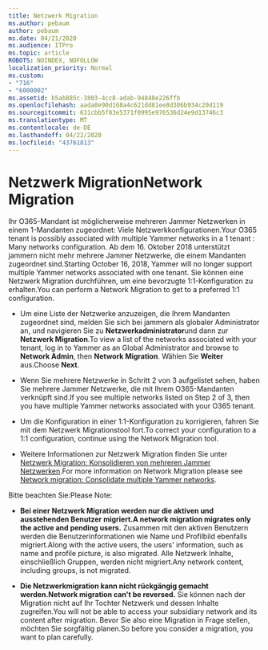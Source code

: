 ```yaml
---
title: Netzwerk Migration
ms.author: pebaum
author: pebaum
ms.date: 04/21/2020
ms.audience: ITPro
ms.topic: article
ROBOTS: NOINDEX, NOFOLLOW
localization_priority: Normal
ms.custom:
- "716"
- "6000002"
ms.assetid: b5ab885c-3803-4cc8-adab-94848e226ffb
ms.openlocfilehash: aada8e90d168a4c621dd81ee8d306b934c20d119
ms.sourcegitcommit: 631cbb5f03e5371f0995e976536d24e9d13746c3
ms.translationtype: MT
ms.contentlocale: de-DE
ms.lasthandoff: 04/22/2020
ms.locfileid: "43761813"
---
```

# <a name="network-migration"></a><span data-ttu-id="10fb1-102">Netzwerk Migration</span><span class="sxs-lookup"><span data-stu-id="10fb1-102">Network Migration</span></span>

<span data-ttu-id="10fb1-103">Ihr O365-Mandant ist möglicherweise mehreren Jammer Netzwerken in einem 1-Mandanten zugeordnet: Viele Netzwerkkonfigurationen.</span><span class="sxs-lookup"><span data-stu-id="10fb1-103">Your O365 tenant is possibly associated with multiple Yammer networks in a 1 tenant : Many networks configuration.</span></span> <span data-ttu-id="10fb1-104">Ab dem 16. Oktober 2018 unterstützt jammern nicht mehr mehrere Jammer Netzwerke, die einem Mandanten zugeordnet sind.</span><span class="sxs-lookup"><span data-stu-id="10fb1-104">Starting October 16, 2018, Yammer will no longer support multiple Yammer networks associated with one tenant.</span></span> <span data-ttu-id="10fb1-105">Sie können eine Netzwerk Migration durchführen, um eine bevorzugte 1:1-Konfiguration zu erhalten.</span><span class="sxs-lookup"><span data-stu-id="10fb1-105">You can perform a Network Migration to get to a preferred 1:1 configuration.</span></span>
  
- <span data-ttu-id="10fb1-106">Um eine Liste der Netzwerke anzuzeigen, die Ihrem Mandanten zugeordnet sind, melden Sie sich bei jammern als globaler Administrator an, und navigieren Sie zu **Netzwerkadministrator**und dann zur **Netzwerk Migration**.</span><span class="sxs-lookup"><span data-stu-id="10fb1-106">To view a list of the networks associated with your tenant, log in to Yammer as an Global Administrator and browse to **Network Admin**, then **Network Migration**.</span></span> <span data-ttu-id="10fb1-107">Wählen Sie **Weiter** aus.</span><span class="sxs-lookup"><span data-stu-id="10fb1-107">Choose **Next**.</span></span>

- <span data-ttu-id="10fb1-108">Wenn Sie mehrere Netzwerke in Schritt 2 von 3 aufgelistet sehen, haben Sie mehrere Jammer Netzwerke, die mit Ihrem O365-Mandanten verknüpft sind.</span><span class="sxs-lookup"><span data-stu-id="10fb1-108">If you see multiple networks listed on Step 2 of 3, then you have multiple Yammer networks associated with your O365 tenant.</span></span>

- <span data-ttu-id="10fb1-109">Um die Konfiguration in einer 1:1-Konfiguration zu korrigieren, fahren Sie mit dem Netzwerk Migrationstool fort.</span><span class="sxs-lookup"><span data-stu-id="10fb1-109">To correct your configuration to a 1:1 configuration, continue using the Network Migration tool.</span></span>

- <span data-ttu-id="10fb1-110">Weitere Informationen zur Netzwerk Migration finden Sie unter [Netzwerk Migration: Konsolidieren von mehreren Jammer Netzwerken](https://docs.microsoft.com/yammer/configure-your-yammer-network/consolidate-multiple-yammer-networks).</span><span class="sxs-lookup"><span data-stu-id="10fb1-110">For more information on Network Migration please see [Network migration: Consolidate multiple Yammer networks](https://docs.microsoft.com/yammer/configure-your-yammer-network/consolidate-multiple-yammer-networks).</span></span>

<span data-ttu-id="10fb1-111">Bitte beachten Sie:</span><span class="sxs-lookup"><span data-stu-id="10fb1-111">Please Note:</span></span>
  
- <span data-ttu-id="10fb1-112">**Bei einer Netzwerk Migration werden nur die aktiven und ausstehenden Benutzer migriert.**</span><span class="sxs-lookup"><span data-stu-id="10fb1-112">**A network migration migrates only the active and pending users.**</span></span> <span data-ttu-id="10fb1-113">Zusammen mit den aktiven Benutzern werden die Benutzerinformationen wie Name und Profilbild ebenfalls migriert.</span><span class="sxs-lookup"><span data-stu-id="10fb1-113">Along with the active users, the users' information, such as name and profile picture, is also migrated.</span></span> <span data-ttu-id="10fb1-114">Alle Netzwerk Inhalte, einschließlich Gruppen, werden nicht migriert.</span><span class="sxs-lookup"><span data-stu-id="10fb1-114">Any network content, including groups, is not migrated.</span></span>

- <span data-ttu-id="10fb1-115">**Die Netzwerkmigration kann nicht rückgängig gemacht werden.**</span><span class="sxs-lookup"><span data-stu-id="10fb1-115">**Network migration can't be reversed.**</span></span> <span data-ttu-id="10fb1-116">Sie können nach der Migration nicht auf Ihr Tochter Netzwerk und dessen Inhalte zugreifen.</span><span class="sxs-lookup"><span data-stu-id="10fb1-116">You will not be able to access your subsidiary network and its content after migration.</span></span> <span data-ttu-id="10fb1-117">Bevor Sie also eine Migration in Frage stellen, möchten Sie sorgfältig planen.</span><span class="sxs-lookup"><span data-stu-id="10fb1-117">So before you consider a migration, you want to plan carefully.</span></span>
